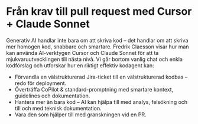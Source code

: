 # Från krav till pull request med Cursor + Claude Sonnet

Generativ AI handlar inte bara om att skriva kod – det handlar om att skriva mer homogen kod, snabbare och smartare.
Fredrik Claesson visar hur man kan använda AI-verktygen Cursor och Claude Sonnet för att ta mjukvaruutvecklingen till nästa nivå.
Vi går bortom vanlig chat och enkla kodförslag och utforskar hur en riktigt effektiv kodagent kan:

- Förvandla en välstrukturerad Jira-ticket till en välstrukturerad kodbas – redo för deployment.
- Överträffa CoPilot & standard-promptning med smartare kontext, guidelines och dokumentation.
- Hantera mer än bara kod – AI kan hjälpa till med analys, felsökning och till och med teknisk dokumentation.
- Vara den som hjälper till med granskningen vid en PR.
